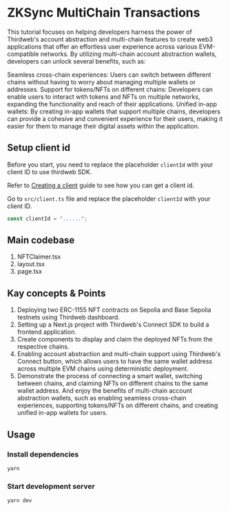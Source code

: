 # ZKSync MultiChain Transactions

This tutorial focuses on helping developers harness the power of Thirdweb's account abstraction and multi-chain features to create web3 applications that offer an effortless user experience across various EVM-compatible networks. By utilizing multi-chain account abstraction wallets, developers can unlock several benefits, such as:

Seamless cross-chain experiences: Users can switch between different chains without having to worry about managing multiple wallets or addresses.
Support for tokens/NFTs on different chains: Developers can enable users to interact with tokens and NFTs on multiple networks, expanding the functionality and reach of their applications.
Unified in-app wallets: By creating in-app wallets that support multiple chains, developers can provide a cohesive and convenient experience for their users, making it easier for them to manage their digital assets within the application.


## Setup client id

Before you start, you need to replace the placeholder `clientId` with your client ID to use thirdweb SDK.

Refer to [Creating a client](https://portal.thirdweb.com/typescript/v5/client) guide to see how you can get a client id.

Go to `src/client.ts` file and replace the placeholder `clientId` with your client ID.

```ts
const clientId = "......";
```
## Main codebase
1) NFTClaimer.tsx
2) layout.tsx
3) page.tsx

## Kay concepts & Points

1) Deploying two ERC-1155 NFT contracts on Sepolia and Base Sepolia testnets using Thirdweb dashboard.
2) Setting up a Next.js project with Thirdweb's Connect SDK to build a frontend application.
3) Create components to display and claim the deployed NFTs from the respective chains.
4) Enabling account abstraction and multi-chain support using Thirdweb's Connect button, which allows users to have the same wallet address across multiple EVM chains using deterministic deployment.
5) Demonstrate the process of connecting a smart wallet, switching between chains, and claiming NFTs on different chains to the same wallet address. And enjoy the benefits of multi-chain account abstraction wallets, such as enabling seamless cross-chain experiences, supporting tokens/NFTs on different chains, and creating unified in-app wallets for users.

## Usage

### Install dependencies

```bash
yarn
```

### Start development server

```bash
yarn dev
```


